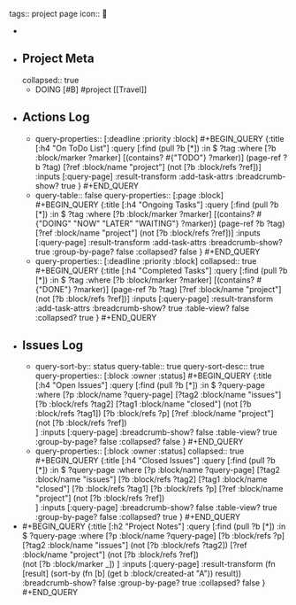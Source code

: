 tags:: project page
icon:: 📂

-
- ## Project Meta
  collapsed:: true
	- DOING [#B] #project [[Travel]]
- ## Actions Log
	- query-properties:: [:deadline :priority :block]
	  #+BEGIN_QUERY
	  {:title [:h4 "On ToDo List"]
	  :query [:find (pull ?b [*])
	       :in $ ?tag
	       :where
	       [?b :block/marker ?marker]
	       [(contains? #{"TODO"} ?marker)]
	       (page-ref ?b ?tag)
	       [?ref :block/name "project"]
	       (not [?b :block/refs ?ref])]
	  :inputs [:query-page]
	  :result-transform :add-task-attrs
	  :breadcrumb-show? true
	  }
	  #+END_QUERY
	- query-table:: false
	  query-properties:: [:page :block]
	  #+BEGIN_QUERY
	  {:title [:h4 "Ongoing Tasks"]
	  :query [:find (pull ?b [*])
	       :in $ ?tag
	       :where
	       [?b :block/marker ?marker]
	       [(contains? #{"DOING" "NOW" "LATER" "WAITING"} ?marker)]
	       (page-ref ?b ?tag)
	       [?ref :block/name "project"]
	       (not [?b :block/refs ?ref])]
	  :inputs [:query-page]
	  :result-transform :add-task-attrs
	  :breadcrumb-show? true
	  :group-by-page? false
	  :collapsed? false
	  }
	  #+END_QUERY
	- query-properties:: [:deadline :priority :block]
	  collapsed:: true
	  #+BEGIN_QUERY
	  {:title [:h4 "Completed Tasks"]
	  :query [:find (pull ?b [*])
	       :in $ ?tag
	       :where
	       [?b :block/marker ?marker]
	       [(contains? #{"DONE"} ?marker)]
	       (page-ref ?b ?tag)
	       [?ref :block/name "project"]
	       (not [?b :block/refs ?ref])]
	  :inputs [:query-page]
	  :result-transform :add-task-attrs
	  :breadcrumb-show? true
	  :table-view? false
	  :collapsed? true
	  }
	  #+END_QUERY
- ## Issues Log
	- query-sort-by:: status
	     query-table:: true
	     query-sort-desc:: true
	     query-properties:: [:block :owner :status]
	  #+BEGIN_QUERY
	  {:title [:h4 "Open Issues"]
	  :query [:find (pull ?b [*])
	       :in $ ?query-page
	       :where
	       [?p :block/name ?query-page]
	  	 [?tag2 :block/name "issues"]
	  	 [?b :block/refs ?tag2]
	  	 [?tag1 :block/name "closed"]
	  	 (not [?b :block/refs ?tag1])
	       [?b :block/refs ?p]
	       [?ref :block/name "project"]
	       (not [?b :block/refs ?ref])         
	       ]
	  :inputs [:query-page]
	  :breadcrumb-show? false
	  :table-view? true
	  :group-by-page? false
	  :collapsed? false
	  }
	  #+END_QUERY
	- query-properties:: [:block :owner :status]
	  collapsed:: true
	  #+BEGIN_QUERY
	  {:title [:h4 "Closed Issues"]
	  :query [:find (pull ?b [*])
	       :in $ ?query-page
	       :where
	       [?p :block/name ?query-page]
	  	 [?tag2 :block/name "issues"]
	  	 [?b :block/refs ?tag2]
	  	 [?tag1 :block/name "closed"]
	  	 [?b :block/refs ?tag1]
	       [?b :block/refs ?p]
	       [?ref :block/name "project"]
	       (not [?b :block/refs ?ref])         
	       ]
	  :inputs [:query-page]
	  :breadcrumb-show? false
	  :table-view? true
	  :group-by-page? false
	  :collapsed? true
	  }
	  #+END_QUERY
- #+BEGIN_QUERY
  {:title [:h2 "Project Notes"]
  :query [:find (pull ?b [*])
       :in $ ?query-page
       :where
       [?p :block/name ?query-page]
       [?b :block/refs ?p]
  	 [?tag2 :block/name "issues"]
  	 (not [?b :block/refs ?tag2])
       [?ref :block/name "project"]
       (not [?b :block/refs ?ref])        
       (not [?b :block/marker _])
       ]
  :inputs [:query-page]
  :result-transform (fn [result]
                   (sort-by (fn [b]
                              (get b :block/created-at "A")) result))
  :breadcrumb-show? false
  :group-by-page? true
  :collapsed? false
  }
  #+END_QUERY